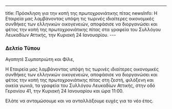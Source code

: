 ---
title: Πρόσκληση για την κοπή της πρωτοχρονιάτικης πίτας 
newsInfo: Η Εταιρεία μας λαμβάνοντας υπόψη τις τωρινές ιδιαίτερες οικονομικές συνθήκες των ελληνικών οικογενειών, αποφάσισε να διοργανώσει και φέτος την κοπή της πρωτοχρονιάτικης πίτας στα γραφεία του Συλλόγου Λευκαδίων Αττικής, την Κυριακή 24 Ιανουαρίου.
--- 

### Δελτίο Τύπου

Αγαπητέ Συμπατριώτη και Φίλε, 

Η Εταιρεία μας λαμβάνοντας υπόψη τις τωρινές ιδιαίτερες οικονομικές συνθήκες των ελληνικών οικογενειών, αποφάσισε να διοργανώσει και φέτος την κοπή της πρωτοχρονιάτικης πίτας στη ζεστή, φιλόξενη και οικεία γωνιά, τα γραφεία του Συλλόγου Λευκαδίων Αττικής, στην οδό Γερανίου 41, την Κυριακή 24 Ιανουαρίου και ώρα 11:00.

Ελάτε να ανταμώσουμε και να ανταλλάξουμε ευχές για το νέο έτος.
